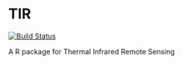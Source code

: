 TIR
===
[![Build Status](https://travis-ci.org/bwtian/TIR.svg?branch=master)](https://travis-ci.org/bwtian/TIR)

A R package for Thermal Infrared Remote Sensing
